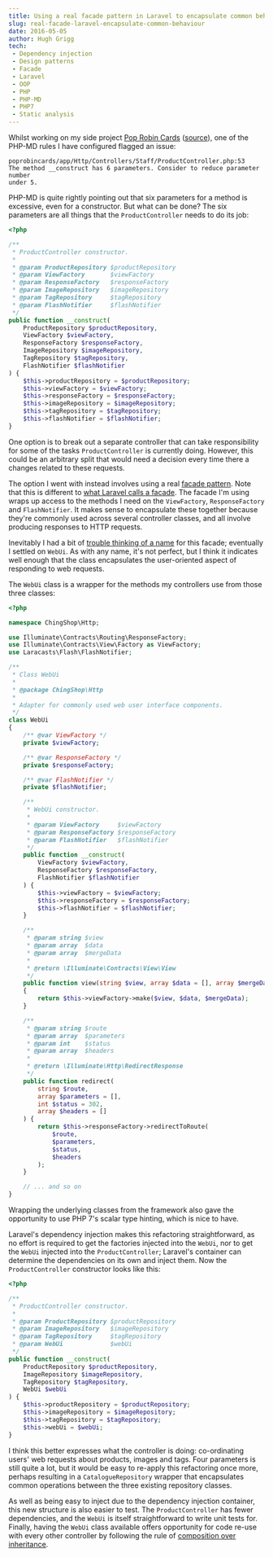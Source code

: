 ```yaml
---
title: Using a real facade pattern in Laravel to encapsulate common behaviour
slug: real-facade-laravel-encapsulate-common-behaviour
date: 2016-05-05
author: Hugh Grigg
tech:
 - Dependency injection
 - Design patterns
 - Facade
 - Laravel
 - OOP
 - PHP
 - PHP-MD
 - PHP7
 - Static analysis
---
```


Whilst working on my side project [Pop Robin Cards](https://www.poprobincards.co.uk/)
([source](https://github.com/hughgrigg/poprobincards)), one of the PHP-MD rules I
have configured flagged an issue:

```
poprobincards/app/Http/Controllers/Staff/ProductController.php:53
The method __construct has 6 parameters. Consider to reduce parameter number
under 5.
```

PHP-MD is quite rightly pointing out that six parameters for a method is
excessive, even for a constructor. But what can be done? The six parameters are
all things that the `ProductController` needs to do its job:

```php
<?php

/**
 * ProductController constructor.
 *
 * @param ProductRepository $productRepository
 * @param ViewFactory       $viewFactory
 * @param ResponseFactory   $responseFactory
 * @param ImageRepository   $imageRepository
 * @param TagRepository     $tagRepository
 * @param FlashNotifier     $flashNotifier
 */
public function __construct(
    ProductRepository $productRepository,
    ViewFactory $viewFactory,
    ResponseFactory $responseFactory,
    ImageRepository $imageRepository,
    TagRepository $tagRepository,
    FlashNotifier $flashNotifier
) {
    $this->productRepository = $productRepository;
    $this->viewFactory = $viewFactory;
    $this->responseFactory = $responseFactory;
    $this->imageRepository = $imageRepository;
    $this->tagRepository = $tagRepository;
    $this->flashNotifier = $flashNotifier;
}
```

One option is to break out a separate controller that can take responsibility
for some of the tasks `ProductController` is currently doing. However, this
could be an arbitrary split that would need a decision every time there a
changes related to these requests.

The option I went with instead involves using a real [facade
pattern](https://en.wikipedia.org/wiki/Facade_pattern). Note that this is
different to [what Laravel calls a
facade](https://laravel.com/docs/5.2/facades). The facade I'm using wraps up
access to the methods I need on the `ViewFactory`, `ResponseFactory` and
`FlashNotifier`. It makes sense to encapsulate these together because they're
commonly used across several controller classes, and all involve producing
responses to HTTP requests.

Inevitably I had a bit of [trouble thinking of a
name](http://martinfowler.com/bliki/TwoHardThings.html) for this facade;
eventually I settled on `WebUi`. As with any name, it's not perfect, but I think
it indicates well enough that the class encapsulates the user-oriented aspect of
responding to web requests.

The `WebUi` class is a wrapper for the methods my controllers use from those
three classes:

```php
<?php

namespace ChingShop\Http;

use Illuminate\Contracts\Routing\ResponseFactory;
use Illuminate\Contracts\View\Factory as ViewFactory;
use Laracasts\Flash\FlashNotifier;

/**
 * Class WebUi
 *
 * @package ChingShop\Http
 *
 * Adapter for commonly used web user interface components.
 */
class WebUi
{
    /** @var ViewFactory */
    private $viewFactory;

    /** @var ResponseFactory */
    private $responseFactory;

    /** @var FlashNotifier */
    private $flashNotifier;

    /**
     * WebUi constructor.
     *
     * @param ViewFactory     $viewFactory
     * @param ResponseFactory $responseFactory
     * @param FlashNotifier   $flashNotifier
     */
    public function __construct(
        ViewFactory $viewFactory,
        ResponseFactory $responseFactory,
        FlashNotifier $flashNotifier
    ) {
        $this->viewFactory = $viewFactory;
        $this->responseFactory = $responseFactory;
        $this->flashNotifier = $flashNotifier;
    }

    /**
     * @param string $view
     * @param array  $data
     * @param array  $mergeData
     *
     * @return \Illuminate\Contracts\View\View
     */
    public function view(string $view, array $data = [], array $mergeData = [])
    {
        return $this->viewFactory->make($view, $data, $mergeData);
    }

    /**
     * @param string $route
     * @param array  $parameters
     * @param int    $status
     * @param array  $headers
     *
     * @return \Illuminate\Http\RedirectResponse
     */
    public function redirect(
        string $route,
        array $parameters = [],
        int $status = 302,
        array $headers = []
    ) {
        return $this->responseFactory->redirectToRoute(
            $route,
            $parameters,
            $status,
            $headers
        );
    }

    // ... and so on
}

```

Wrapping the underlying classes from the framework also gave the opportunity to
use PHP 7's scalar type hinting, which is nice to have.

Laravel's dependency injection makes this refactoring straightforward, as no
effort is required to get the factories injected into the `WebUi`, nor to get
the `WebUi` injected into the `ProductController`; Laravel's container can
determine the dependencies on its own and inject them. Now the
`ProductController` constructor looks like this:

```php
<?php

/**
 * ProductController constructor.
 *
 * @param ProductRepository $productRepository
 * @param ImageRepository   $imageRepository
 * @param TagRepository     $tagRepository
 * @param WebUi             $webUi
 */
public function __construct(
    ProductRepository $productRepository,
    ImageRepository $imageRepository,
    TagRepository $tagRepository,
    WebUi $webUi
) {
    $this->productRepository = $productRepository;
    $this->imageRepository = $imageRepository;
    $this->tagRepository = $tagRepository;
    $this->webUi = $webUi;
}
```

I think this better expresses what the controller is doing: co-ordinating users'
web requests about products, images and tags. Four parameters is still quite a
lot, but it would be easy to re-apply this refactoring once more, perhaps
resulting in a `CatalogueRepository` wrapper that encapsulates common operations
between the three existing repository classes.

As well as being easy to inject due to the dependency injection container, this
new structure is also easier to test. The `ProductController` has fewer
dependencies, and the `WebUi` is itself straightforward to write unit tests for.
Finally, having the `WebUi` class available offers opportunity for code re-use
with every other controller by following the rule of [composition over
inheritance](http://c2.com/cgi/wiki?CompositionInsteadOfInheritance).
